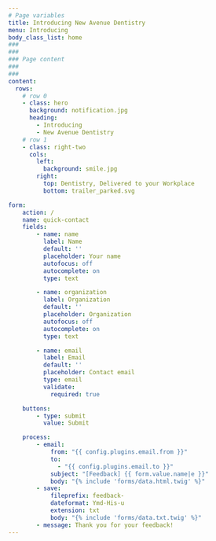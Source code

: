 ```yaml
---
# Page variables
title: Introducing New Avenue Dentistry
menu: Introducing
body_class_list: home
###
###
### Page content
###
###
content:
  rows:
    # row 0
    - class: hero
      background: notification.jpg
      heading:
        - Introducing
        - New Avenue Dentistry
    # row 1
    - class: right-two
      cols:
        left:
          background: smile.jpg
        right:
          top: Dentistry, Delivered to your Workplace
          bottom: trailer_parked.svg

form:
    action: /
    name: quick-contact
    fields:
        - name: name
          label: Name
          default: ''
          placeholder: Your name
          autofocus: off
          autocomplete: on
          type: text

        - name: organization
          label: Organization
          default: ''
          placeholder: Organization
          autofocus: off
          autocomplete: on
          type: text

        - name: email
          label: Email
          default: ''
          placeholder: Contact email
          type: email
          validate:
            required: true

    buttons:
        - type: submit
          value: Submit

    process:
        - email:
            from: "{{ config.plugins.email.from }}"
            to:
              - "{{ config.plugins.email.to }}"
            subject: "[Feedback] {{ form.value.name|e }}"
            body: "{% include 'forms/data.html.twig' %}"
        - save:
            fileprefix: feedback-
            dateformat: Ymd-His-u
            extension: txt
            body: "{% include 'forms/data.txt.twig' %}"
        - message: Thank you for your feedback!
---
```

